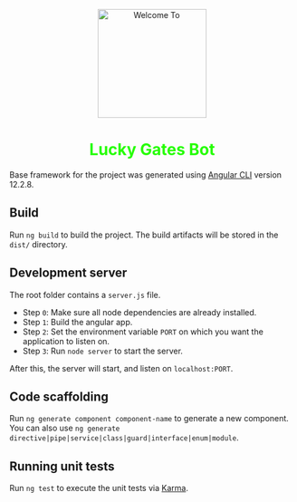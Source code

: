 <p align="center">
  <img width="192" src="https://media.giphy.com/media/3HMUcKCsiyBhiFKzeB/giphy.gif" alt="Welcome To">
</p>

<h1 align="center"><font color="#26fd00">Lucky Gates Bot</font></h1>

Base framework for the project was generated using [Angular CLI](https://github.com/angular/angular-cli) version 12.2.8.

## Build

Run `ng build` to build the project. The build artifacts will be stored in the `dist/` directory.

## Development server

The root folder contains a `server.js` file.

<ul>
  <li>Step <code>0</code>: Make sure all node dependencies are already installed.</li>
  <li>Step <code>1</code>: Build the angular app.</li>
  <li>Step <code>2</code>: Set the environment variable <code>PORT</code> on which you want the application to listen on.</li>
  <li>Step <code>3</code>: Run <code>node server</code> to start the server.</li>
</ul>

After this, the server will start, and listen on `localhost:PORT`.

## Code scaffolding

Run `ng generate component component-name` to generate a new component. You can also
use `ng generate directive|pipe|service|class|guard|interface|enum|module`.

## Running unit tests

Run `ng test` to execute the unit tests via [Karma](https://karma-runner.github.io).
